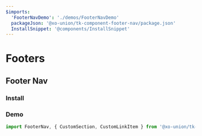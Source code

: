 ```yaml
---
$imports:
  'FooterNavDemo': './demos/FooterNavDemo'
  packageJson: '@xo-union/tk-component-footer-nav/package.json'
  InstallSnippet: '@components/InstallSnippet'
---
```


# Footers

## Footer Nav

### Install

<InstallSnippet packageJson={packageJson} />

### Demo

```javascript
import FooterNav, { CustomSection, CustomLinkItem } from '@xo-union/tk-component-footer-nav';
```

<FooterNavDemo />
